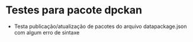 # Testes para pacote dpckan 

- Testa publicação/atualização de pacotes do arquivo datapackage.json com algum erro de sintaxe
